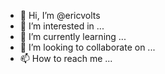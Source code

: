 - 👋 Hi, I’m @ericvolts
- 👀 I’m interested in ...
- 🌱 I’m currently learning ...
- 💞️ I’m looking to collaborate on ...
- 📫 How to reach me ...

<!---
ericvolts/ericvolts is a ✨ special ✨ repository because its `README.md` (this file) appears on your GitHub profile.
You can click the Preview link to take a look at your changes.
--->
